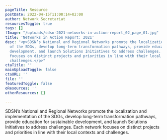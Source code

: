 ```yaml
---
pageTitle: Resource
postDate: 2022-04-15T11:00:14+02:00
author: Network Secretariat
resourcesToggle: true
tags: []
fImage: "/uploads/sdsn-2021-networks-in-action-report_02_page_01.jpg"
title: 'Networks in Action Report: 2021'
desc: "<p>SDSN’s National and Regional Networks promote the localization and implementation
  of the SDGs, develop long-term transformation pathways, provide education for sustainable
  development, and launch Solutions Initiatives to address challenges. Each network
  focuses on distinct projects and priorities in line with their local contexts and
  challenges.</p>"
ctaTitle: ''
mainUploadToggle: false
ctaURL: ''
file: ''
featuredToggle: false
oResources: ''
otherResources: []

---
```

SDSN’s National and Regional Networks promote the localization and implementation of the SDGs, develop long-term transformation pathways, provide education for sustainable development, and launch Solutions Initiatives to address challenges. Each network focuses on distinct projects and priorities in line with their local contexts and challenges.